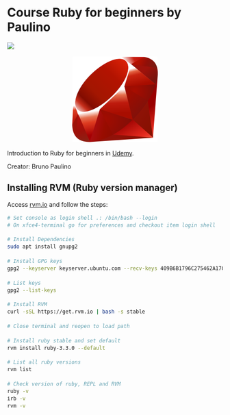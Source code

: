 # Course Ruby for beginners by Paulino
![](https://img.shields.io/badge/status-progress-blue)

<p align="center">
<img src=".github/logo.png">
</p>

Introduction to Ruby for beginners in [Udemy](https://www.udemy.com/course/ruby-para-iniciantes/).

Creator: Bruno Paulino

## Installing RVM (Ruby version manager)

Access [rvm.io](https://rvm.io/) and follow the steps:

```bash
# Set console as login shell .: /bin/bash --login
# On xfce4-terminal go for preferences and checkout item login shell

# Install Dependencies
sudo apt install gnupg2

# Install GPG keys
gpg2 --keyserver keyserver.ubuntu.com --recv-keys 409B6B1796C275462A1703113804BB82D39DC0E3 7D2BAF1CF37B13E2069D6956105BD0E739499BDB

# List keys
gpg2 --list-keys

# Install RVM
curl -sSL https://get.rvm.io | bash -s stable

# Close terminal and reopen to load path

# Install ruby stable and set default
rvm install ruby-3.3.0 --default

# List all ruby versions
rvm list

# Check version of ruby, REPL and RVM
ruby -v
irb -v
rvm -v
```
